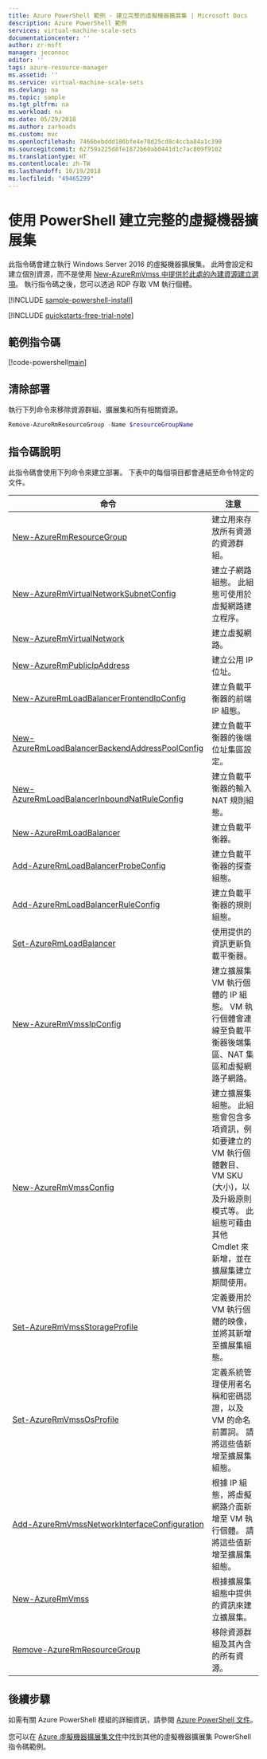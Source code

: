 ```yaml
---
title: Azure PowerShell 範例 - 建立完整的虛擬機器擴展集 | Microsoft Docs
description: Azure PowerShell 範例
services: virtual-machine-scale-sets
documentationcenter: ''
author: zr-msft
manager: jeconnoc
editor: ''
tags: azure-resource-manager
ms.assetid: ''
ms.service: virtual-machine-scale-sets
ms.devlang: na
ms.topic: sample
ms.tgt_pltfrm: na
ms.workload: na
ms.date: 05/29/2018
ms.author: zarhoads
ms.custom: mvc
ms.openlocfilehash: 7466bebddd186bfe4e78d25cd8c4ccba84a1c390
ms.sourcegitcommit: 62759a225d8fe1872b60ab0441d1c7ac809f9102
ms.translationtype: HT
ms.contentlocale: zh-TW
ms.lasthandoff: 10/19/2018
ms.locfileid: "49465299"
---
```

# <a name="create-a-complete-virtual-machine-scale-set-with-powershell"></a>使用 PowerShell 建立完整的虛擬機器擴展集
此指令碼會建立執行 Windows Server 2016 的虛擬機器擴展集。 此時會設定和建立個別資源，而不是使用 [New-AzureRmVmss 中提供於此處的內建資源建立選項](powershell-sample-create-simple-scale-set.md)。 執行指令碼之後，您可以透過 RDP 存取 VM 執行個體。

[!INCLUDE [sample-powershell-install](../../../includes/sample-powershell-install-no-ssh.md)]

[!INCLUDE [quickstarts-free-trial-note](../../../includes/quickstarts-free-trial-note.md)]

## <a name="sample-script"></a>範例指令碼
[!code-powershell[main](../../../powershell_scripts/virtual-machine-scale-sets/complete-scale-set/complete-scale-set.ps1 "Create a complete virtual machine scale set")]

## <a name="clean-up-deployment"></a>清除部署
執行下列命令來移除資源群組、擴展集和所有相關資源。

```powershell
Remove-AzureRmResourceGroup -Name $resourceGroupName
```

## <a name="script-explanation"></a>指令碼說明
此指令碼會使用下列命令來建立部署。 下表中的每個項目都會連結至命令特定的文件。

| 命令 | 注意 |
|---|---|
| [New-AzureRmResourceGroup](/powershell/module/azurerm.resources/new-azurermresourcegroup) | 建立用來存放所有資源的資源群組。 |
| [New-AzureRmVirtualNetworkSubnetConfig](/powershell/module/azurerm.network/new-azurermvirtualnetworksubnetconfig) | 建立子網路組態。 此組態可使用於虛擬網路建立程序。 |
| [New-AzureRmVirtualNetwork](/powershell/module/azurerm.network/new-azurermvirtualnetwork) | 建立虛擬網路。 |
| [New-AzureRmPublicIpAddress](/powershell/module/azurerm.network/new-azurermpublicipaddress) | 建立公用 IP 位址。 |
| [New-AzureRmLoadBalancerFrontendIpConfig](/powershell/module/azurerm.network/new-azurermloadbalancerfrontendipconfig) | 建立負載平衡器的前端 IP 組態。 |
| [New-AzureRmLoadBalancerBackendAddressPoolConfig](/powershell/module/azurerm.network/new-azurermloadbalancerbackendaddresspoolconfig) | 建立負載平衡器的後端位址集區設定。 |
| [New-AzureRmLoadBalancerInboundNatRuleConfig](/powershell/module/azurerm.network/new-azurermloadbalancerinboundnatruleconfig) | 建立負載平衡器的輸入 NAT 規則組態。 |
| [New-AzureRmLoadBalancer](/powershell/module/azurerm.network/new-azurermloadbalancer) | 建立負載平衡器。 |
| [Add-AzureRmLoadBalancerProbeConfig](/powershell/module/azurerm.network/new-azurermloadbalancerprobeconfig) | 建立負載平衡器的探查組態。 |
| [Add-AzureRmLoadBalancerRuleConfig](/powershell/module/azurerm.network/new-azurermloadbalancerruleconfig) | 建立負載平衡器的規則組態。 |
| [Set-AzureRmLoadBalancer](/powershell/module/AzureRM.Network/Set-AzureRmLoadBalancer) | 使用提供的資訊更新負載平衡器。 |
| [New-AzureRmVmssIpConfig](/powershell/module/AzureRM.Compute/New-AzureRmVmssIpConfig) | 建立擴展集 VM 執行個體的 IP 組態。 VM 執行個體會連線至負載平衡器後端集區、NAT 集區和虛擬網路子網路。 |
| [New-AzureRmVmssConfig](/powershell/module/AzureRM.Compute/New-AzureRmVmssConfig) | 建立擴展集組態。 此組態會包含多項資訊，例如要建立的 VM 執行個體數目、VM SKU (大小)，以及升級原則模式等。 此組態可藉由其他 Cmdlet 來新增，並在擴展集建立期間使用。 |
| [Set-AzureRmVmssStorageProfile](/powershell/module/AzureRM.Compute/Set-AzureRmVmssStorageProfile) | 定義要用於 VM 執行個體的映像，並將其新增至擴展集組態。 |
| [Set-AzureRmVmssOsProfile](/powershell/module/AzureRM.Compute/Set-AzureRmVmssStorageProfile) | 定義系統管理使用者名稱和密碼認證，以及 VM 的命名前置詞。 請將這些值新增至擴展集組態。 |
| [Add-AzureRmVmssNetworkInterfaceConfiguration](/powershell/module/AzureRM.Compute/Add-AzureRmVmssNetworkInterfaceConfiguration) | 根據 IP 組態，將虛擬網路介面新增至 VM 執行個體。 請將這些值新增至擴展集組態。 |
| [New-AzureRmVmss](/powershell/module/AzureRM.Compute/New-AzureRmVmss) | 根據擴展集組態中提供的資訊來建立擴展集。 |
| [Remove-AzureRmResourceGroup](/powershell/module/azurerm.resources/remove-azurermresourcegroup) | 移除資源群組及其內含的所有資源。 |

## <a name="next-steps"></a>後續步驟
如需有關 Azure PowerShell 模組的詳細資訊，請參閱 [Azure PowerShell 文件](/powershell/azure/overview)。

您可以在 [Azure 虛擬機器擴展集文件](../powershell-samples.md)中找到其他的虛擬機器擴展集 PowerShell 指令碼範例。
